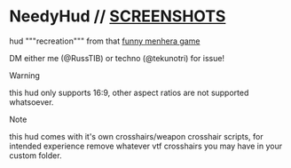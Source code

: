 # NeedyHud // [SCREENSHOTS](https://imgur.com/a/ZK1zU62)

hud """recreation""" from that [funny menhera game](https://store.steampowered.com/app/1451940/NEEDY_STREAMER_OVERLOAD/)

DM either me (@RussTIB) or techno (@tekunotri) for issue!

> [!WARNING]
> this hud only supports 16:9, other aspect ratios are not supported whatsoever.

> [!NOTE]
> this hud comes with it's own crosshairs/weapon crosshair scripts, for intended experience remove whatever vtf crosshairs you may have in your custom folder.
